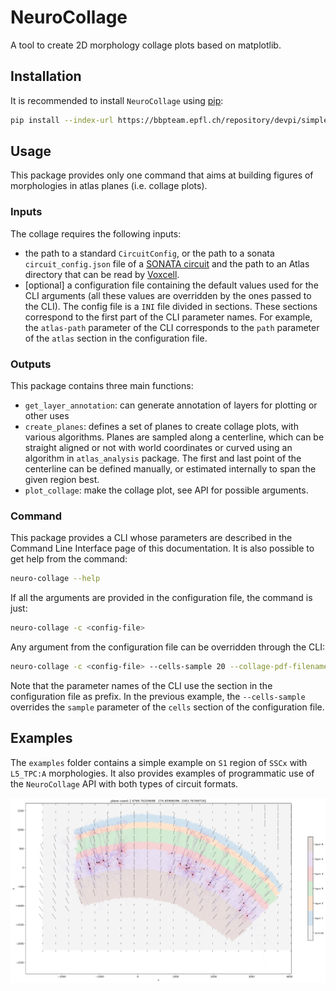 # NeuroCollage

A tool to create 2D morphology collage plots based on matplotlib.


## Installation

It is recommended to install ``NeuroCollage`` using [pip](https://pip.pypa.io/en/stable/):

```bash
pip install --index-url https://bbpteam.epfl.ch/repository/devpi/simple neurocollage
```

## Usage

This package provides only one command that aims at building figures of morphologies in atlas
planes (i.e. collage plots).

### Inputs

The collage requires the following inputs:

* the path to a standard `CircuitConfig`, or the path to a sonata `circuit_config.json` file of
  a [SONATA circuit](https://sonata-extension.readthedocs.io/en/latest/sonata_overview.html)
  and the path to an Atlas directory that can be read by
  [Voxcell](https://voxcell.readthedocs.io/en/latest/index.html).
* [optional] a configuration file containing the default values used for the CLI arguments (all
  these values are overridden by the ones passed to the CLI). The config file is a `INI` file
  divided in sections. These sections correspond to the first part of the CLI parameter names. For
  example, the `atlas-path` parameter of the CLI corresponds to the `path` parameter of the `atlas`
  section in the configuration file.

### Outputs

This package contains three main functions:
* `get_layer_annotation`: can generate annotation of layers for plotting or other uses
* `create_planes`: defines a set of planes to create collage plots, with various algorithms.
  Planes are sampled along a centerline, which can be straight aligned or not with world
  coordinates or curved using an algorithm in `atlas_analysis` package. The first and last point
  of the centerline can be defined manually, or estimated internally to span the given region best.
* `plot_collage`: make the collage plot, see API for possible arguments.

### Command

This package provides a CLI whose parameters are described in the Command Line Interface page of
this documentation. It is also possible to get help from the command:

```bash
neuro-collage --help
```

If all the arguments are provided in the configuration file, the command is just:

```bash
neuro-collage -c <config-file>
```

Any argument from the configuration file can be overridden through the CLI:

```bash
neuro-collage -c <config-file> --cells-sample 20 --collage-pdf-filename custom_collage_name.pdf
```

Note that the parameter names of the CLI use the section in the configuration file as prefix. In the
previous example, the `--cells-sample` overrides the `sample` parameter of the `cells` section of
the configuration file.


## Examples

The `examples` folder contains a simple example on `S1` region of `SSCx` with `L5_TPC:A` morphologies. It
also provides examples of programmatic use of the `NeuroCollage` API with both types of circuit formats.

![](doc/source/images/collage.png)
